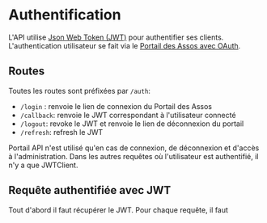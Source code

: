 # Authentification

L'API utilise [Json Web Token (JWT)](https://jwt.io/) pour authentifier ses clients.
L'authentication utilisateur se fait via le [Portail des Assos avec OAuth](https://github.com/simde-utc/portail/blob/develop/documentation/api/oauth2.md).

## Routes

Toutes les routes sont préfixées par `/auth`:

<!--
> Dans un version future, le but est de permettre au assos de choisir leur api d'authentification
`/login` : renvoie les choix de connexion
`/login/{provider}` : renvoie le lien de connexion du provider choisi 
`/logout/{provider}` : renvoie le lien de déconnexion du provider choisi 
 -->
- `/login` : renvoie le lien de connexion du Portail des Assos
- `/callback`: renvoie le JWT correspondant à l'utilisateur connecté
- `/logout`: revoke le JWT et renvoie le lien de déconnexion du portail
- `/refresh`: refresh le JWT

Portail API n'est utilisé qu'en cas de connexion, de déconnexion et d'accès à l'administration. Dans les autres requêtes où l'utilisateur est authentifié, il n'y a que JWTClient.

## Requête authentifiée avec JWT

Tout d'abord il faut récupérer le JWT.
Pour chaque requête, il faut